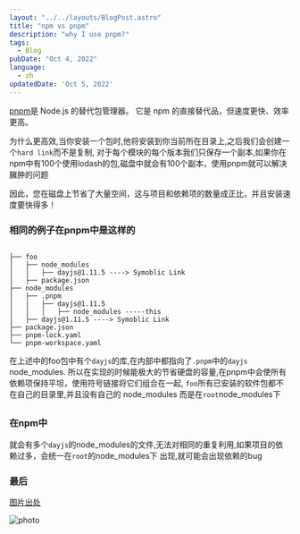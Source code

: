 ```yaml
---
layout: "../../layouts/BlogPost.astro"
title: "npm vs pnpm"
description: "why I use pnpm?"
tags:
  - Blog
pubDate: "Oct 4, 2022"
language: 
  - zh
updatedDate: 'Oct 5, 2022'
---
```


[pnpm](https://github.com/pnpm/pnpm)是 Node.js 的替代包管理器。 它是 npm 的直接替代品，但速度更快、效率更高。<br>

为什么更高效,当你安装一个包时,他将安装到你当前所在目录上,之后我们会创建一个`hard link`而不是复制,
对于每个模块的每个版本我们只保存一个副本,如果你在npm中有100个使用lodash的包,磁盘中就会有100个副本，使用pnpm就可以解决臃肿的问题

因此，您在磁盘上节省了大量空间，这与项目和依赖项的数量成正比，并且安装速度要快得多！

### 相同的例子在pnpm中是这样的

```

├── foo
│   ├── node_modules
│   │   ├── dayjs@1.11.5 ----> Symoblic Link
│   ├── package.json
├── node_modules
│   ├── .pnpm
│   │   ├── dayjs@1.11.5
│   │   │   ├── node_modules -----this
│   ├── dayjs@1.11.5 ----> Symoblic Link
├── package.json
├── pnpm-lock.yaml
└── pnpm-workspace.yaml
```

在上述中的foo包中有个`dayjs`的库,在内部中都指向了`.pnpm`中的`dayjs` node_modules.
所以在实现的时候能极大的节省硬盘的容量,在pnpm中会使所有依赖项保持平坦，使用符号链接将它们组合在一起,
`foo`所有已安装的软件包都不在自己的目录里,并且没有自己的 node_modules 而是在`root`node_modules下
##

### 在npm中
就会有多个`dayjs`的node_modules的文件,无法对相同的重复利用,如果项目的依赖过多，会统一在`root`的node_modules下
出现,就可能会出现依赖的bug

### 最后
[图片出处](https://twitter.com/xiaokedada/status/1471691763102679041/photo/1)


![photo](https://pbs.twimg.com/media/FGx92b4aUAEAfn5?format=jpg&name=4096x4096)





